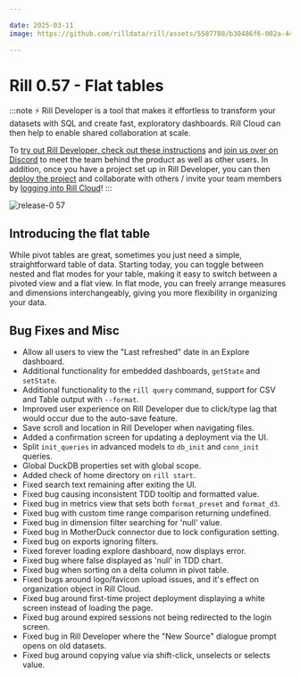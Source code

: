 ```yaml
---

date: 2025-03-11
image: https://github.com/rilldata/rill/assets/5587788/b30486f6-002a-445d-8a1b-955b6ec0066d

---
```


# Rill 0.57 - Flat tables

:::note
⚡ Rill Developer is a tool that makes it effortless to transform your datasets with SQL and create fast, exploratory dashboards. Rill Cloud can then help to enable shared collaboration at scale.

To [try out Rill Developer, check out these instructions](/get-started/install) and [join us over on Discord](https://discord.gg/2ubRfjC7Rh) to meet the team behind the product as well as other users. In addition, once you have a project set up in Rill Developer, you can then [deploy the project](/deploy/deploy-dashboard) and collaborate with others / invite your team members by [logging into Rill Cloud](https://ui.rilldata.com)!
:::

![release-0 57](<https://cdn.rilldata.com/docs/release-notes/release-057.gif>)

## Introducing the flat table
While pivot tables are great, sometimes you just need a simple, straightforward table of data. Starting today, you can toggle between nested and flat modes for your table, making it easy to switch between a pivoted view and a flat view. In flat mode, you can freely arrange measures and dimensions interchangeably, giving you more flexibility in organizing your data.

## Bug Fixes and Misc
- Allow all users to view the "Last refreshed" date in an Explore dashboard.
- Additional functionality for embedded dashboards, `getState` and `setState`.
- Additional functionality to the `rill query` command, support for CSV and Table output with `--format`.
- Improved user experience on Rill Developer due to click/type lag that would occur due to the auto-save feature.
- Save scroll and location in Rill Developer when navigating files. 
- Added a confirmation screen for updating a deployment via the UI.
- Split `init_queries` in advanced models to `db_init` and `conn_init` queries.
- Global DuckDB properties set with global scope.
- Added check of home directory on `rill start`.
- Fixed search text remaining after exiting the UI.
- Fixed bug causing inconsistent TDD tooltip and formatted value.
- Fixed bug in metrics view that sets both `format_preset` and `format_d3`.
- Fixed bug with custom time range comparison returning undefined.
- Fixed bug in dimension filter searching for 'null' value.
- Fixed bug in MotherDuck connector due to lock configuration setting.
- Fixed bug on exports ignoring filters.
- Fixed forever loading explore dashboard, now displays error.
- Fixed bug where false displayed as 'null' in TDD chart.
- Fixed bug when sorting on a delta column in pivot table.
- Fixed bugs around logo/favicon upload issues, and it's effect on organization object in Rill Cloud.
- Fixed bug around first-time project deployment displaying a white screen instead of loading the page.
- Fixed bug around expired sessions not being redirected to the login screen.
- Fixed bug in Rill Developer where the "New Source" dialogue prompt opens on old datasets.
- Fixed bug around copying value via shift-click, unselects or selects value.

